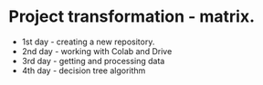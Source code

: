 # Project transformation - matrix.
- 1st day - creating a new repository.
- 2nd day - working with Colab and Drive
- 3rd day - getting and processing data
- 4th day - decision tree algorithm
